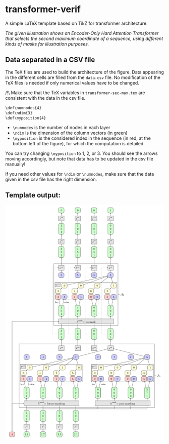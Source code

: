 # transformer-verif

A simple LaTeX template based on TikZ for transformer architecture.

*The given illustration shows an Encoder-Only Hard Attention Transformer that selects the second maximum coordinate of a sequence, using different kinds of masks for illustration purposes.*



## Data separated in a CSV file
The TeX files are used to build the architecture of the figure. Data appearing in the different cells are filled from the `data.csv` file.
No modification of the TeX files is needed if only numerical values have to be changed.

/!\ Make sure that the TeX variables in `transformer-sec-max.tex` are consistent with the data in the csv file.

``` 
\def\numnodes{4}
\def\ndim{3}
\def\myposition{4}
```

- `\numnodes` is the number of nodes in each layer
- `\ndim` is the dimension of the column vectors (in green)
- `\myposition` is the considered index in the sequence (in red, at the bottom left of the figure), for which the computation is detailed

You can try changing `\myposition` to 1, 2, or 3. You should see the arrows moving accordingly, but note that data has to be updated in the csv file manually!

If you need other values for `\ndim` or `\numnodes`, make sure that the data given in the csv file has the right dimension.


## Template output:

![Template view](transformer-sec-max.jpg)
